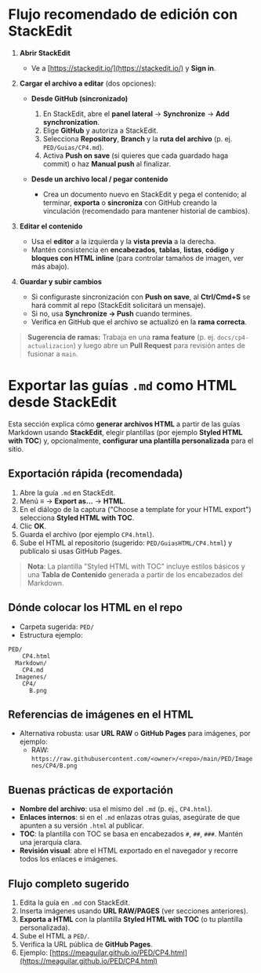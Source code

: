 # Flujo recomendado de edición con StackEdit

1. **Abrir StackEdit**

   * Ve a [https://stackedit.io/](https://stackedit.io/) y **Sign in**.

2. **Cargar el archivo a editar** (dos opciones):

   * **Desde GitHub (sincronizado)**

     1. En StackEdit, abre el **panel lateral** → **Synchronize** → **Add synchronization**.
     2. Elige **GitHub** y autoriza a StackEdit.
     3. Selecciona **Repository**, **Branch** y la **ruta del archivo** (p. ej. `PED/Guias/CP4.md`).
     4. Activa **Push on save** (si quieres que cada guardado haga commit) o haz **Manual push** al finalizar.
   * **Desde un archivo local / pegar contenido**

     * Crea un documento nuevo en StackEdit y pega el contenido; al terminar, **exporta** o **sincroniza** con GitHub creando la vinculación (recomendado para mantener historial de cambios).

3. **Editar el contenido**

   * Usa el **editor** a la izquierda y la **vista previa** a la derecha.
   * Mantén consistencia en **encabezados**, **tablas**, **listas**, **código** y **bloques con HTML inline** (para controlar tamaños de imagen, ver más abajo).

4. **Guardar y subir cambios**

   * Si configuraste sincronización con **Push on save**, al **Ctrl/Cmd+S** se hará commit al repo (StackEdit solicitará un mensaje).
   * Si no, usa **Synchronize → Push** cuando termines.
   * Verifica en GitHub que el archivo se actualizó en la **rama correcta**.

> **Sugerencia de ramas:** Trabaja en una **rama feature** (p. ej. `docs/cp4-actualizacion`) y luego abre un **Pull Request** para revisión antes de fusionar a `main`.

# Exportar las guías `.md` como **HTML** desde StackEdit

Esta sección explica cómo **generar archivos HTML** a partir de las guías Markdown usando **StackEdit**, elegir plantillas (por ejemplo **Styled HTML with TOC**) y, opcionalmente, **configurar una plantilla personalizada** para el sitio.

## Exportación rápida (recomendada)

1. Abre la guía `.md` en StackEdit.
2. Menú **≡** → **Export as…** → **HTML**.
3. En el diálogo de la captura ("Choose a template for your HTML export") selecciona **Styled HTML with TOC**.
4. Clic **OK**.
5. Guarda el archivo (por ejemplo `CP4.html`).
6. Sube el HTML al repositorio (sugerido: `PED/GuiasHTML/CP4.html`) y publícalo si usas GitHub Pages.

> **Nota**: La plantilla "Styled HTML with TOC" incluye estilos básicos y una **Tabla de Contenido** generada a partir de los encabezados del Markdown.

## Dónde colocar los HTML en el repo

* Carpeta sugerida: `PED/`
* Estructura ejemplo:

```
PED/
    CP4.html
  Markdown/
    CP4.md
  Imagenes/
    CP4/
      B.png
```

## Referencias de imágenes en el HTML
* Alternativa robusta: usar **URL RAW** o **GitHub Pages** para imágenes, por ejemplo:
  * RAW: `https://raw.githubusercontent.com/<owner>/<repo>/main/PED/Imagenes/CP4/B.png`

## Buenas prácticas de exportación

* **Nombre del archivo**: usa el mismo del `.md` (p. ej., `CP4.html`).
* **Enlaces internos**: si en el `.md` enlazas otras guías, asegúrate de que apunten a su versión `.html` al publicar.
* **TOC**: la plantilla con TOC se basa en encabezados `#`, `##`, `###`. Mantén una jerarquía clara.
* **Revisión visual**: abre el HTML exportado en el navegador y recorre todos los enlaces e imágenes.

## Flujo completo sugerido

1. Edita la guía en `.md` con StackEdit.
2. Inserta imágenes usando **URL RAW/PAGES** (ver secciones anteriores).
3. **Exporta a HTML** con la plantilla **Styled HTML with TOC** (o tu plantilla personalizada).
4. Sube el HTML a `PED/`.
5. Verifica la URL pública de **GitHub Pages**.
6. Ejemplo: [https://meaguilar.github.io/PED/CP4.html](https://meaguilar.github.io/PED/CP4.html)
